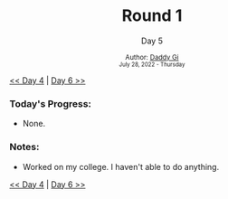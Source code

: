<div align="center">
    <h1>Round 1</h1>
    <p>Day 5</p>
    <sub>
      Author: <a href="https://github.com/daddygi" target="_blank">Daddy Gi</a>
      <br>
      <small>July 28, 2022 - Thursday</small>
    </sub>
  </div>

[<< Day 4](day004.md) | [Day 6 >>](day006.md)

### Today's Progress:

- None.

### Notes:

- Worked on my college. I haven't able to do anything.

[<< Day 4](day004.md) | [Day 6 >>](day006.md)
